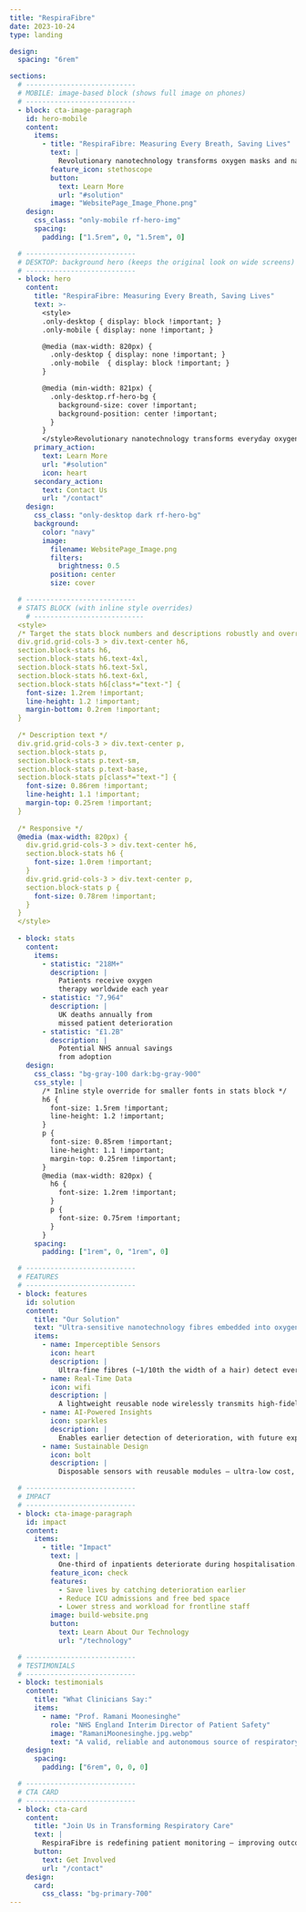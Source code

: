```yaml
---
title: "RespiraFibre"
date: 2023-10-24
type: landing

design:
  spacing: "6rem"

sections:
  # ---------------------------
  # MOBILE: image-based block (shows full image on phones)
  # ---------------------------
  - block: cta-image-paragraph
    id: hero-mobile
    content:
      items:
        - title: "RespiraFibre: Measuring Every Breath, Saving Lives"
          text: |
            Revolutionary nanotechnology transforms oxygen masks and nasal cannulae into life-saving sensors — continuous, unobtrusive respiratory monitoring for earlier detection of deterioration.
          feature_icon: stethoscope
          button:
            text: Learn More
            url: "#solution"
          image: "WebsitePage_Image_Phone.png"
    design:
      css_class: "only-mobile rf-hero-img"
      spacing:
        padding: ["1.5rem", 0, "1.5rem", 0]

  # ---------------------------
  # DESKTOP: background hero (keeps the original look on wide screens)
  # ---------------------------
  - block: hero
    content:
      title: "RespiraFibre: Measuring Every Breath, Saving Lives"
      text: >-
        <style>
        .only-desktop { display: block !important; }
        .only-mobile { display: none !important; }

        @media (max-width: 820px) {
          .only-desktop { display: none !important; }
          .only-mobile  { display: block !important; }
        }

        @media (min-width: 821px) {
          .only-desktop.rf-hero-bg {
            background-size: cover !important;
            background-position: center !important;
          }
        }
        </style>Revolutionary nanotechnology transforms everyday oxygen masks and nasal cannulae into life-saving sensors — continuous, unobtrusive respiratory monitoring for earlier detection of patient deterioration.
      primary_action:
        text: Learn More
        url: "#solution"
        icon: heart
      secondary_action:
        text: Contact Us
        url: "/contact"
    design:
      css_class: "only-desktop dark rf-hero-bg"
      background:
        color: "navy"
        image:
          filename: WebsitePage_Image.png
          filters:
            brightness: 0.5
          position: center
          size: cover

  # ---------------------------
  # STATS BLOCK (with inline style overrides)
    # ---------------------------
  <style>
  /* Target the stats block numbers and descriptions robustly and override Tailwind */
  div.grid.grid-cols-3 > div.text-center h6,
  section.block-stats h6,
  section.block-stats h6.text-4xl,
  section.block-stats h6.text-5xl,
  section.block-stats h6.text-6xl,
  section.block-stats h6[class*="text-"] {
    font-size: 1.2rem !important;
    line-height: 1.2 !important;
    margin-bottom: 0.2rem !important;
  }
  
  /* Description text */
  div.grid.grid-cols-3 > div.text-center p,
  section.block-stats p,
  section.block-stats p.text-sm,
  section.block-stats p.text-base,
  section.block-stats p[class*="text-"] {
    font-size: 0.86rem !important;
    line-height: 1.1 !important;
    margin-top: 0.25rem !important;
  }
  
  /* Responsive */
  @media (max-width: 820px) {
    div.grid.grid-cols-3 > div.text-center h6,
    section.block-stats h6 {
      font-size: 1.0rem !important;
    }
    div.grid.grid-cols-3 > div.text-center p,
    section.block-stats p {
      font-size: 0.78rem !important;
    }
  }
  </style>
  
  - block: stats
    content:
      items:
        - statistic: "218M+"
          description: |
            Patients receive oxygen  
            therapy worldwide each year
        - statistic: "7,964"
          description: |
            UK deaths annually from  
            missed patient deterioration
        - statistic: "£1.2B"
          description: |
            Potential NHS annual savings  
            from adoption
    design:
      css_class: "bg-gray-100 dark:bg-gray-900"
      css_style: |
        /* Inline style override for smaller fonts in stats block */
        h6 {
          font-size: 1.5rem !important;
          line-height: 1.2 !important;
        }
        p {
          font-size: 0.85rem !important;
          line-height: 1.1 !important;
          margin-top: 0.25rem !important;
        }
        @media (max-width: 820px) {
          h6 {
            font-size: 1.2rem !important;
          }
          p {
            font-size: 0.75rem !important;
          }
        }
      spacing:
        padding: ["1rem", 0, "1rem", 0]

  # ---------------------------
  # FEATURES
  # ---------------------------
  - block: features
    id: solution
    content:
      title: "Our Solution"
      text: "Ultra-sensitive nanotechnology fibres embedded into oxygen-delivery devices for accurate, continuous respiratory monitoring."
      items:
        - name: Imperceptible Sensors
          icon: heart
          description: |
            Ultra-fine fibres (~1/10th the width of a hair) detect every breath without discomfort or workflow disruption.
        - name: Real-Time Data
          icon: wifi
          description: |
            A lightweight reusable node wirelessly transmits high-fidelity breathing data to secure hospital systems (e.g. EPIC).
        - name: AI-Powered Insights
          icon: sparkles
          description: |
            Enables earlier detection of deterioration, with future expansion to classify cough, speech, and shortness of breath.
        - name: Sustainable Design
          icon: bolt
          description: |
            Disposable sensors with reusable modules — ultra-low cost, zero electronic waste, scalable globally.

  # ---------------------------
  # IMPACT
  # ---------------------------
  - block: cta-image-paragraph
    id: impact
    content:
      items:
        - title: "Impact"
          text: |
            One-third of inpatients deteriorate during hospitalisation. RespiraFibre enables earlier recognition and intervention, reducing ICU admissions, cardiac arrests, deaths — and helping clinicians deliver safer care.
          feature_icon: check
          features:
            - Save lives by catching deterioration earlier
            - Reduce ICU admissions and free bed space
            - Lower stress and workload for frontline staff
          image: build-website.png
          button:
            text: Learn About Our Technology
            url: "/technology"

  # ---------------------------
  # TESTIMONIALS
  # ---------------------------
  - block: testimonials
    content:
      title: "What Clinicians Say:"
      items:
        - name: "Prof. Ramani Moonesinghe"
          role: "NHS England Interim Director of Patient Safety"
          image: "RamaniMoonesinghe.jpg.webp"
          text: "A valid, reliable and autonomous source of respiratory rate data would be enormously valuable"
    design:
      spacing:
        padding: ["6rem", 0, 0, 0]

  # ---------------------------
  # CTA CARD
  # ---------------------------
  - block: cta-card
    content:
      title: "Join Us in Transforming Respiratory Care"
      text: |
        RespiraFibre is redefining patient monitoring — improving outcomes, supporting clinicians, and enabling a new era of digital health.
      button:
        text: Get Involved
        url: "/contact"
    design:
      card:
        css_class: "bg-primary-700"
---
```

